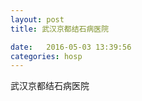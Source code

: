 ```yaml
--- 
layout: post 
title: 武汉京都结石病医院

date:   2016-05-03 13:39:56 
categories: hosp 
--- 
```

   
武汉京都结石病医院
